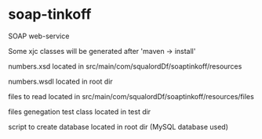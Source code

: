 # soap-tinkoff
SOAP web-service

Some xjc classes will be generated after 'maven -> install'

numbers.xsd located in src/main/com/squalordDf/soaptinkoff/resources

numbers.wsdl located in root dir

files to read located in src/main/com/squalordDf/soaptinkoff/resources/files

files genegation test class located in test dir

script to create database located in root dir (MySQL database used)
